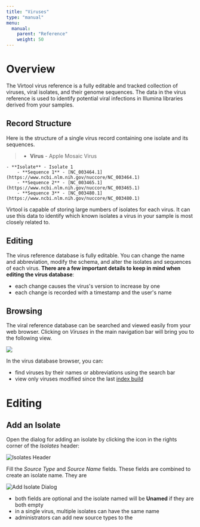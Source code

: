 ```yaml
---
title: "Viruses"
type: "manual"
menu:
  manual:
    parent: "Reference"
    weight: 50
---
```


# Overview

The Virtool virus reference is a fully editable and tracked collection of viruses, viral isolates, and their genome sequences. The data in the virus reference is used to identify potential viral infections in Illumina libraries derived from your samples.

## Record Structure

Here is the structure of a single virus record containing one isolate and its sequences.

> - **Virus** - Apple Mosaic Virus

    - **Isolate** - Isolate 1
        - **Sequence 1** - [NC_003464.1](https://www.ncbi.nlm.nih.gov/nuccore/NC_003464.1)
        - **Sequence 2** - [NC_003465.1](https://www.ncbi.nlm.nih.gov/nuccore/NC_003465.1)
        - **Sequence 3** - [NC_003480.1](https://www.ncbi.nlm.nih.gov/nuccore/NC_003480.1)


Virtool is capable of storing large numbers of isolates for each virus. It can use this data to identify which known isolates a virus in your sample is most closely related to.

## Editing

The virus reference database is fully editable. You can change the name and abbreviation, modify the schema, and alter the isolates and sequences of each virus. **There are a few important details to keep in mind when editing the virus database**:

- each change causes the virus's version to increase by one
- each change is recorded with a timestamp and the user's name

## Browsing

The viral reference database can be searched and viewed easily from your web browser. Clicking on _Viruses_ in the main navigation bar will bring you to the following view.

![](/docs_images/viruses_browse.png)

In the virus database browser, you can:

- find viruses by their names or abbreviations using the search bar
- view only viruses modified since the last [index build](/viruses/indexes.md)

# Editing

## Add an Isolate

Open the dialog for adding an isolate by clicking the <i class="vtfont i-new-entry"></i> icon in the rights corner of the _Isolates_ header:

![Isolates Header](/docs_images/viruses_isolates_header.png)

Fill the _Source Type_ and _Source Name_ fields. These fields are combined to create an isolate name. They are

![Add Isolate Dialog](/docs_images/viruses_add_isolate.png)

- both fields are optional and the isolate named will be **Unamed** if they are both empty
- in a single virus, multiple isolates can have the same name
- administrators can add new source types to the
